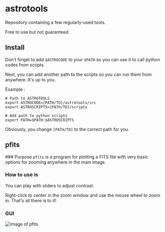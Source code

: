 # astrotools

Repository containing a few regularly-used tools. 

Free to use but not guaranteed. 

## Install

Don't forget to add `$ASTROCODE` to your `$PATH` so you can use it to call python codes from scripts.

Next, you can add another path to the scripts so you can run them from anywhere. It's up to you.

Example : 

```
# Path to ASTROTOOLS
export ASTROCODE=[PATH/TO]/astrotools/src
export ASTROSCRIPTS=[PATH/TO]/scripts

# Add path to python scripts
export PATH=$PATH:$ASTROSCRIPTS
```

Obviously, you change `[PATH/TO]` to the correct path for you.


## pfits

### Purpose
`pfits`  is a program for plotting a FITS file with very basic options for zooming anywhere in the main image.



### How to use is
You can play with sliders to adjust contrast. 

Right-click to center in the zoom window and use the mouse wheel to zoom in. That's all there is to it! 

### GUI

![image of pfits](../img/pfits_screenshot_1.png)


